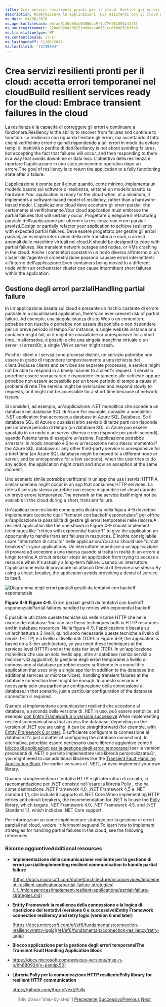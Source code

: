 ```yaml
---
title: Crea servizi resilienti pronti per il cloud. Gestire gli errori temporanei nel cloud
description: Modernizzare le applicazioni .NET esistenti con il cloud di Azure e i contenitori di Windows | Crea servizi resilienti pronti per il cloud. Gestire gli errori temporanei nel cloud
ms.date: 04/30/2018
ms.openlocfilehash: e6fae8140b55cb0308dca9f4b77e961501b41f8f
ms.sourcegitcommit: 22be09204266253d45ece46f51cc6f080f2b3fd6
ms.translationtype: MT
ms.contentlocale: it-IT
ms.lasthandoff: 11/08/2019
ms.locfileid: "73739404"
---
```

# <a name="build-resilient-services-ready-for-the-cloud-embrace-transient-failures-in-the-cloud"></a><span data-ttu-id="908ac-105">Crea servizi resilienti pronti per il cloud: accetta errori temporanei nel cloud</span><span class="sxs-lookup"><span data-stu-id="908ac-105">Build resilient services ready for the cloud: Embrace transient failures in the cloud</span></span>

<span data-ttu-id="908ac-106">La resilienza è la capacità di correggere gli errori e continuare a funzionare.</span><span class="sxs-lookup"><span data-stu-id="908ac-106">Resiliency is the ability to recover from failures and continue to function.</span></span> <span data-ttu-id="908ac-107">La resilienza non riguarda l'evitare gli errori, ma accettando il fatto che si verifichino errori e quindi rispondendo a tali errori in modo da evitare tempi di inattività o perdite di dati.</span><span class="sxs-lookup"><span data-stu-id="908ac-107">Resiliency is not about avoiding failures, but accepting the fact that failures will occur, and then responding to them in a way that avoids downtime or data loss.</span></span> <span data-ttu-id="908ac-108">L'obiettivo della resilienza è riportare l'applicazione in uno stato pienamente operativo dopo un errore.</span><span class="sxs-lookup"><span data-stu-id="908ac-108">The goal of resiliency is to return the application to a fully functioning state after a failure.</span></span>

<span data-ttu-id="908ac-109">L'applicazione è pronta per il cloud quando, come minimo, implementa un modello basato sul software di resilienza, anziché un modello basato su hardware.</span><span class="sxs-lookup"><span data-stu-id="908ac-109">Your application is ready for the cloud when, at a minimum, it implements a software-based model of resiliency, rather than a hardware-based model.</span></span> <span data-ttu-id="908ac-110">L'applicazione cloud deve accettare gli errori parziali che certamente si verificheranno.</span><span class="sxs-lookup"><span data-stu-id="908ac-110">Your cloud application must embrace the partial failures that will certainly occur.</span></span> <span data-ttu-id="908ac-111">Progettare o eseguire il refactoring parziale dell'applicazione per ottenere la resilienza con errori parziali previsti.</span><span class="sxs-lookup"><span data-stu-id="908ac-111">Design or partially refactor your application to achieve resiliency with expected partial failures.</span></span> <span data-ttu-id="908ac-112">Deve essere progettato per gestire gli errori parziali, ad esempio interruzioni della rete transitoria e nodi, o arresti anomali delle macchine virtuali nel cloud.</span><span class="sxs-lookup"><span data-stu-id="908ac-112">It should be designed to cope with partial failures, like transient network outages and nodes, or VMs crashing in the cloud.</span></span> <span data-ttu-id="908ac-113">Anche i contenitori spostati in un nodo diverso all'interno di un cluster dell'agente di orchestrazione possono causare errori intermittenti all'interno dell'applicazione.</span><span class="sxs-lookup"><span data-stu-id="908ac-113">Even containers being moved to a different node within an orchestrator cluster can cause intermittent short failures within the application.</span></span>

## <a name="handling-partial-failure"></a><span data-ttu-id="908ac-114">Gestione degli errori parziali</span><span class="sxs-lookup"><span data-stu-id="908ac-114">Handling partial failure</span></span>

<span data-ttu-id="908ac-115">In un'applicazione basata sul cloud è presente un rischio costante di errore parziale.</span><span class="sxs-lookup"><span data-stu-id="908ac-115">In a cloud-based application, there's an ever-present risk of partial failure.</span></span> <span data-ttu-id="908ac-116">Ad esempio, una singola istanza di sito Web o un contenitore potrebbe non riuscire o potrebbe non essere disponibile o non rispondere per un breve periodo di tempo.</span><span class="sxs-lookup"><span data-stu-id="908ac-116">For instance, a single website instance or a container might fail, or it might be unavailable or unresponsive for a short time.</span></span> <span data-ttu-id="908ac-117">In alternativa, è possibile che una singola macchina virtuale o un server si arresti</span><span class="sxs-lookup"><span data-stu-id="908ac-117">Or, a single VM or server might crash.</span></span>

<span data-ttu-id="908ac-118">Poiché i client e i servizi sono processi distinti, un servizio potrebbe non essere in grado di rispondere tempestivamente a una richiesta del client.</span><span class="sxs-lookup"><span data-stu-id="908ac-118">Because clients and services are separate processes, a service might not be able to respond in a timely manner to a client's request.</span></span> <span data-ttu-id="908ac-119">Il servizio potrebbe essere sovraccarico e rispondere lentamente alle richieste oppure potrebbe non essere accessibile per un breve periodo di tempo a causa di problemi di rete.</span><span class="sxs-lookup"><span data-stu-id="908ac-119">The service might be overloaded and respond slowly to requests, or it might not be accessible for a short time because of network issues.</span></span>

<span data-ttu-id="908ac-120">Si consideri, ad esempio, un'applicazione .NET monolitica che accede a un database nel database SQL di Azure.</span><span class="sxs-lookup"><span data-stu-id="908ac-120">For example, consider a monolithic .NET application that accesses a database in Azure SQL Database.</span></span> <span data-ttu-id="908ac-121">Se il database SQL di Azure o qualsiasi altro servizio di terze parti non risponde per un breve periodo di tempo (un database SQL di Azure può essere spostato in un nodo o un server diverso e non risponde per pochi secondi), quando l'utente tenta di eseguire un'azione, l'applicazione potrebbe arrestarsi in modo anomalo e Sho w un'eccezione nello stesso momento.</span><span class="sxs-lookup"><span data-stu-id="908ac-121">If the Azure SQL database or any other third-party service is unresponsive for a brief time (an Azure SQL database might be moved to a different node or server, and be unresponsive for a few seconds), when the user tries to do any action, the application might crash and show an exception at the same moment.</span></span>

<span data-ttu-id="908ac-122">Uno scenario simile potrebbe verificarsi in un'app che usa i servizi HTTP.</span><span class="sxs-lookup"><span data-stu-id="908ac-122">A similar scenario might occur in an app that consumes HTTP services.</span></span> <span data-ttu-id="908ac-123">La rete o il servizio stesso potrebbe non essere disponibile nel cloud durante un breve errore temporaneo.</span><span class="sxs-lookup"><span data-stu-id="908ac-123">The network or the service itself might not be available in the cloud during a short, transient failure.</span></span>

<span data-ttu-id="908ac-124">Un'applicazione resiliente come quella illustrata nella figura 4-9 dovrebbe implementare tecniche quali "tentativi con backoff esponenziale" per offrire all'applicazione la possibilità di gestire gli errori temporanei nelle risorse.</span><span class="sxs-lookup"><span data-stu-id="908ac-124">A resilient application like the one shown in Figure 4-9 should implement techniques like "retries with exponential backoff" to give the application an opportunity to handle transient failures in resources.</span></span> <span data-ttu-id="908ac-125">È inoltre consigliabile usare "interruttori di circuito" nelle applicazioni.</span><span class="sxs-lookup"><span data-stu-id="908ac-125">You also should use "circuit breakers" in your applications.</span></span> <span data-ttu-id="908ac-126">Un interruttore impedisce a un'applicazione di provare ad accedere a una risorsa quando si tratta in realtà di un errore a lungo termine.</span><span class="sxs-lookup"><span data-stu-id="908ac-126">A circuit breaker stops an application from trying to access a resource when it's actually a long-term failure.</span></span> <span data-ttu-id="908ac-127">Usando un interruttore, l'applicazione evita di provocare un attacco Denial of Service a se stesso.</span><span class="sxs-lookup"><span data-stu-id="908ac-127">By using a circuit breaker, the application avoids provoking a denial of service to itself.</span></span>

![Diagramma degli errori parziali gestiti da tentativi con backoff esponenziale.](./media/build-resilient-services-ready-for-the-cloud-embrace-transient-failures-in-the-cloud/retry-partial-failures.png)

<span data-ttu-id="908ac-129">**Figura 4-9.**</span><span class="sxs-lookup"><span data-stu-id="908ac-129">**Figure 4-9.**</span></span> <span data-ttu-id="908ac-130">Errori parziali gestiti da tentativi con backoff esponenziale</span><span class="sxs-lookup"><span data-stu-id="908ac-130">Partial failures handled by retries with exponential backoff</span></span>

<span data-ttu-id="908ac-131">È possibile utilizzare queste tecniche sia nelle risorse HTTP che nelle risorse del database.</span><span class="sxs-lookup"><span data-stu-id="908ac-131">You can use these techniques both in HTTP resources and in database resources.</span></span> <span data-ttu-id="908ac-132">Nella figura 4-9, l'applicazione è basata su un'architettura a 3 livelli, quindi sono necessarie queste tecniche a livello di servizi (HTTP) e a livello di livello dati (TCP).</span><span class="sxs-lookup"><span data-stu-id="908ac-132">In Figure 4-9, the application is based on a 3-tier architecture, so you need these techniques at the services level (HTTP) and at the data tier level (TCP).</span></span> <span data-ttu-id="908ac-133">In un'applicazione monolitica che usa un solo livello app, oltre al database (senza servizi o microservizi aggiuntivi), la gestione degli errori temporanei a livello di connessione al database potrebbe essere sufficiente.</span><span class="sxs-lookup"><span data-stu-id="908ac-133">In a monolithic application that uses only a single app tier in addition to the database (no additional services or microservices), handling transient failures at the database connection level might be enough.</span></span> <span data-ttu-id="908ac-134">In questo scenario è necessaria solo una particolare configurazione della connessione al database.</span><span class="sxs-lookup"><span data-stu-id="908ac-134">In that scenario, just a particular configuration of the database connection is required.</span></span>

<span data-ttu-id="908ac-135">Quando si implementano comunicazioni resilienti che accedono al database, a seconda della versione di .NET in uso, può essere semplice, ad esempio [con Entity Framework 6 o versioni successive](/ef/ef6/fundamentals/connection-resiliency/retry-logic).</span><span class="sxs-lookup"><span data-stu-id="908ac-135">When implementing resilient communications that access the database, depending on the version of .NET you are using, it can be straightforward (for example, [with Entity Framework 6 or later](/ef/ef6/fundamentals/connection-resiliency/retry-logic).</span></span> <span data-ttu-id="908ac-136">È sufficiente configurare la connessione al database.</span><span class="sxs-lookup"><span data-stu-id="908ac-136">It's just a matter of configuring the database connection).</span></span> <span data-ttu-id="908ac-137">In alternativa, potrebbe essere necessario usare librerie aggiuntive come il [blocco di applicazioni per la gestione degli errori temporanei](https://docs.microsoft.com/previous-versions/msp-n-p/hh680934(v=pandp.50)) (per le versioni precedenti di .NET) o persino implementare una libreria personalizzata.</span><span class="sxs-lookup"><span data-stu-id="908ac-137">Or, you might need to use additional libraries like the [Transient Fault Handling Application Block](https://docs.microsoft.com/previous-versions/msp-n-p/hh680934(v=pandp.50)) (for earlier versions of .NET), or even implement your own library.</span></span>

<span data-ttu-id="908ac-138">Quando si implementano i tentativi HTTP e gli interruttori di circuito, la raccomandazione per .NET consiste nell'usare la libreria [Polly](https://github.com/App-vNext/Polly) , che ha come destinazione .NET Framework 4,0, .NET Framework 4,5 e .NET standard 1,1, che include il supporto di .NET Core.</span><span class="sxs-lookup"><span data-stu-id="908ac-138">When implementing HTTP retries and circuit breakers, the recommendation for .NET is to use the [Polly](https://github.com/App-vNext/Polly) library, which targets .NET Framework 4.0, .NET Framework 4.5, and .NET Standard 1.1, which includes .NET Core support.</span></span>

<span data-ttu-id="908ac-139">Per informazioni su come implementare strategie per la gestione di errori parziali nel cloud, vedere i riferimenti seguenti.</span><span class="sxs-lookup"><span data-stu-id="908ac-139">To learn how to implement strategies for handling partial failures in the cloud, see the following references.</span></span>

### <a name="additional-resources"></a><span data-ttu-id="908ac-140">Risorse aggiuntive</span><span class="sxs-lookup"><span data-stu-id="908ac-140">Additional resources</span></span>

- <span data-ttu-id="908ac-141">**Implementazione della comunicazione resiliente per la gestione di errori parziali**</span><span class="sxs-lookup"><span data-stu-id="908ac-141">**Implementing resilient communication to handle partial failure**</span></span>

    [https://docs.microsoft.com/dotnet/architecture/microservices/implement-resilient-applications/partial-failure-strategies](../../microservices/implement-resilient-applications/partial-failure-strategies.md)

- <span data-ttu-id="908ac-142">**Entity Framework la resilienza della connessione e la logica di ripetizione dei tentativi (versione 6 e successive)**</span><span class="sxs-lookup"><span data-stu-id="908ac-142">**Entity Framework connection resiliency and retry logic (version 6 and later)**</span></span>

    [https://docs.microsoft.com/ef/ef6/fundamentals/connection-resiliency/retry-logic](/ef/ef6/fundamentals/connection-resiliency/retry-logic)

- <span data-ttu-id="908ac-143">**Blocco applicazione per la gestione degli errori temporanei**</span><span class="sxs-lookup"><span data-stu-id="908ac-143">**The Transient Fault Handling Application Block**</span></span>

- <https://docs.microsoft.com/previous-versions/msp-n-p/hh680934(v=pandp.50)>

- <span data-ttu-id="908ac-144">**Libreria Polly per la comunicazione HTTP resiliente**</span><span class="sxs-lookup"><span data-stu-id="908ac-144">**Polly library for resilient HTTP communication**</span></span>

    https://github.com/App-vNext/Polly

>[!div class="step-by-step"]
><span data-ttu-id="908ac-145">[Precedente](when-to-deploy-windows-containers-to-azure-container-service-kubernetes.md)
>[Successivo](modernize-your-apps-with-monitoring-and-telemetry.md)</span><span class="sxs-lookup"><span data-stu-id="908ac-145">[Previous](when-to-deploy-windows-containers-to-azure-container-service-kubernetes.md)
[Next](modernize-your-apps-with-monitoring-and-telemetry.md)</span></span>
